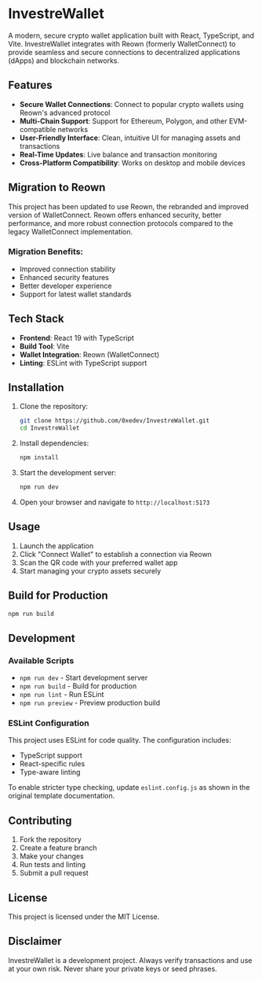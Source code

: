 # InvestreWallet

A modern, secure crypto wallet application built with React, TypeScript, and Vite. InvestreWallet integrates with Reown (formerly WalletConnect) to provide seamless and secure connections to decentralized applications (dApps) and blockchain networks.

## Features

- **Secure Wallet Connections**: Connect to popular crypto wallets using Reown's advanced protocol
- **Multi-Chain Support**: Support for Ethereum, Polygon, and other EVM-compatible networks
- **User-Friendly Interface**: Clean, intuitive UI for managing assets and transactions
- **Real-Time Updates**: Live balance and transaction monitoring
- **Cross-Platform Compatibility**: Works on desktop and mobile devices

## Migration to Reown

This project has been updated to use Reown, the rebranded and improved version of WalletConnect. Reown offers enhanced security, better performance, and more robust connection protocols compared to the legacy WalletConnect implementation.

### Migration Benefits:

- Improved connection stability
- Enhanced security features
- Better developer experience
- Support for latest wallet standards

## Tech Stack

- **Frontend**: React 19 with TypeScript
- **Build Tool**: Vite
- **Wallet Integration**: Reown (WalletConnect)
- **Linting**: ESLint with TypeScript support

## Installation

1. Clone the repository:

   ```bash
   git clone https://github.com/0xedev/InvestreWallet.git
   cd InvestreWallet
   ```

2. Install dependencies:

   ```bash
   npm install
   ```

3. Start the development server:

   ```bash
   npm run dev
   ```

4. Open your browser and navigate to `http://localhost:5173`

## Usage

1. Launch the application
2. Click "Connect Wallet" to establish a connection via Reown
3. Scan the QR code with your preferred wallet app
4. Start managing your crypto assets securely

## Build for Production

```bash
npm run build
```

## Development

### Available Scripts

- `npm run dev` - Start development server
- `npm run build` - Build for production
- `npm run lint` - Run ESLint
- `npm run preview` - Preview production build

### ESLint Configuration

This project uses ESLint for code quality. The configuration includes:

- TypeScript support
- React-specific rules
- Type-aware linting

To enable stricter type checking, update `eslint.config.js` as shown in the original template documentation.

## Contributing

1. Fork the repository
2. Create a feature branch
3. Make your changes
4. Run tests and linting
5. Submit a pull request

## License

This project is licensed under the MIT License.

## Disclaimer

InvestreWallet is a development project. Always verify transactions and use at your own risk. Never share your private keys or seed phrases.
